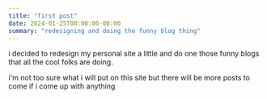 ```yaml
---
title: "first post"
date: 2024-01-25T00:00:00-08:00
summary: "redesigning and doing the funny blog thing"
---
```


i decided to redesign my personal site a little and do one those funny blogs that all the cool folks are doing.

i'm not too sure what i will put on this site but there will be more posts to come if i come up with anything
